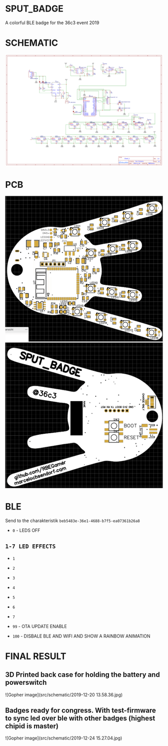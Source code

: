 # SPUT_BADGE
A colorful BLE badge for the 36c3 event 2019



# SCHEMATIC

![Gopher image](src/schematic/schem.png)

# PCB


![Gopher image](src/schematic/pcb_render_frront.png)
![Gopher image](src/schematic/pcb_render_back.png)



# BLE

Send to the charakteristik `beb5483e-36e1-4688-b7f5-ea07361b26a8`

* `0` - LEDS OFF

## `1-7 LED EFFECTS`
* `1`
* `2`
* `3`
* `4`
* `5`
* `6`
* `7`

* `99` - OTA UPDATE ENABLE
* `100` - DISBALE BLE AND WIFI AND SHOW A RAINBOW ANIMATION



# FINAL RESULT

## 3D Printed back case for holding the battery and powerswitch
![Gopher image](src/schematic/2019-12-20 13.58.36.jpg)

## Badges ready for congress. With test-firmware to sync led over ble with other badges (highest chipid is master)

![Gopher image](src/schematic/2019-12-24 15.27.04.jpg)
